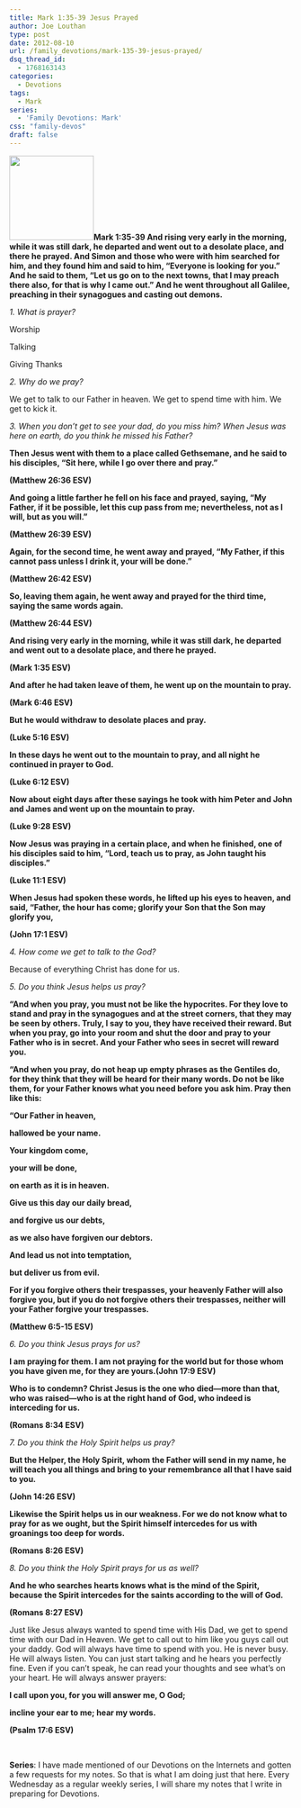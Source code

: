 ```yaml
---
title: Mark 1:35-39 Jesus Prayed
author: Joe Louthan
type: post
date: 2012-08-10
url: /family_devotions/mark-135-39-jesus-prayed/
dsq_thread_id:
  - 1768163143
categories:
  - Devotions
tags:
  - Mark
series:
  - 'Family Devotions: Mark'
css: "family-devos"
draft: false
---
```

**[<img class="alignright size-thumbnail wp-image-190" title="christ-in-gesthemane-01" alt="" src="https://i1.wp.com/theologic.us/wp-content/uploads/2012/08/christ-in-gesthemane-01.jpg?resize=150%2C150" width="150" height="150" srcset="https://i1.wp.com/theologic.us/wp-content/uploads/2012/08/christ-in-gesthemane-01.jpg?resize=150%2C150 150w, https://i1.wp.com/theologic.us/wp-content/uploads/2012/08/christ-in-gesthemane-01.jpg?zoom=2&resize=150%2C150 300w" sizes="(max-width: 150px) 100vw, 150px" data-recalc-dims="1" />][1]Mark 1:35-39 And rising very early in the morning, while it was still dark, he departed and went out to a desolate place, and there he prayed. And Simon and those who were with him searched for him, and they found him and said to him, “Everyone is looking for you.” And he said to them, “Let us go on to the next towns, that I may preach there also, for that is why I came out.” And he went throughout all Galilee, preaching in their synagogues and casting out demons.**

_1. What is prayer?_
  
Worship
  
Talking
  
Giving Thanks

_2. Why do we pray?_
  
We get to talk to our Father in heaven. We get to spend time with him. We get to kick it.

_3. When you don&#8217;t get to see your dad, do you miss him? When Jesus was here on earth, do you think he missed his Father?_

 **Then Jesus went with them to a place called Gethsemane, and he said to his disciples, “Sit here, while I go over there and pray.”**
  
 **(Matthew 26:36 ESV)**

**And going a little farther he fell on his face and prayed, saying, “My Father, if it be possible, let this cup pass from me; nevertheless, not as I will, but as you will.”**
  
 **(Matthew 26:39 ESV)**

**Again, for the second time, he went away and prayed, “My Father, if this cannot pass unless I drink it, your will be done.”**
  
 **(Matthew 26:42 ESV)**

**So, leaving them again, he went away and prayed for the third time, saying the same words again.**
  
 **(Matthew 26:44 ESV)**

**And rising very early in the morning, while it was still dark, he departed and went out to a desolate place, and there he prayed.**
  
 **(Mark 1:35 ESV)**

**And after he had taken leave of them, he went up on the mountain to pray.**
  
 **(Mark 6:46 ESV)**

**But he would withdraw to desolate places and pray.**
  
 **(Luke 5:16 ESV)**

**In these days he went out to the mountain to pray, and all night he continued in prayer to God.**
  
 **(Luke 6:12 ESV)**

**Now about eight days after these sayings he took with him Peter and John and James and went up on the mountain to pray.**
  
 **(Luke 9:28 ESV)**

**Now Jesus was praying in a certain place, and when he finished, one of his disciples said to him, “Lord, teach us to pray, as John taught his disciples.”**
  
 **(Luke 11:1 ESV)**

**When Jesus had spoken these words, he lifted up his eyes to heaven, and said, “Father, the hour has come; glorify your Son that the Son may glorify you,**
  
 **(John 17:1 ESV)**

_4. How come we get to talk to the God?_
  
Because of everything Christ has done for us.

_5. Do you think Jesus helps us pray?_
  
**“And when you pray, you must not be like the hypocrites. For they love to stand and pray in the synagogues and at the street corners, that they may be seen by others. Truly, I say to you, they have received their reward. But when you pray, go into your room and shut the door and pray to your Father who is in secret. And your Father who sees in secret will reward you.**

 **“And when you pray, do not heap up empty phrases as the Gentiles do, for they think that they will be heard for their many words. Do not be like them, for your Father knows what you need before you ask him. Pray then like this:**

 **“Our Father in heaven,**
  
 **hallowed be your name.**
  
 **Your kingdom come,**
  
 **your will be done,**
  
 **on earth as it is in heaven.**
  
 **Give us this day our daily bread,**
  
 **and forgive us our debts,**
  
 **as we also have forgiven our debtors.**
  
 **And lead us not into temptation,**
  
 **but deliver us from evil.**

 **For if you forgive others their trespasses, your heavenly Father will also forgive you, but if you do not forgive others their trespasses, neither will your Father forgive your trespasses.**
  
 **(Matthew 6:5-15 ESV)**

_6. Do you think Jesus prays for us?_
  
**I am praying for them. I am not praying for the world but for those whom you have given me, for they are yours.(John 17:9 ESV)**

**Who is to condemn? Christ Jesus is the one who died—more than that, who was raised—who is at the right hand of God, who indeed is interceding for us.**
  
 **(Romans 8:34 ESV)**

_7. Do you think the Holy Spirit helps us pray?_
  
**But the Helper, the Holy Spirit, whom the Father will send in my name, he will teach you all things and bring to your remembrance all that I have said to you.**
  
 **(John 14:26 ESV)**

**Likewise the Spirit helps us in our weakness. For we do not know what to pray for as we ought, but the Spirit himself intercedes for us with groanings too deep for words.**
  
 **(Romans 8:26 ESV)**

_8. Do you think the Holy Spirit prays for us as well?_
  
**And he who searches hearts knows what is the mind of the Spirit, because the Spirit intercedes for the saints according to the will of God.**
  
 **(Romans 8:27 ESV)**

Just like Jesus always wanted to spend time with His Dad, we get to spend time with our Dad in Heaven. We get to call out to him like you guys call out your daddy. God will always have time to spend with you. He is never busy. He will always listen. You can just start talking and he hears you perfectly fine. Even if you can&#8217;t speak, he can read your thoughts and see what&#8217;s on your heart. He will always answer prayers:

**I call upon you, for you will answer me, O God;**
  
 **incline your ear to me; hear my words.**
  
 **(Psalm 17:6 ESV)**

&nbsp;

**Series**: I have made mentioned of our Devotions on the Internets and gotten a few requests for my notes. So that is what I am doing just that here. Every Wednesday as a regular weekly series, I will share my notes that I write in preparing for Devotions.

 [1]: https://i1.wp.com/theologic.us/wp-content/uploads/2012/08/christ-in-gesthemane-01.jpg